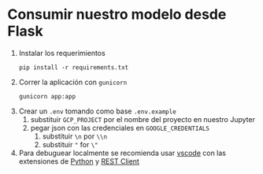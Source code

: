 # Consumir nuestro modelo desde Flask

1. Instalar los requerimientos
    ```
    pip install -r requirements.txt
    ```
2. Correr la aplicación con `gunicorn`
    ```
    gunicorn app:app
    ```
3. Crear un `.env` tomando como base `.env.example`
   1. substituir `GCP_PROJECT` por el nombre del proyecto en nuestro Jupyter
   2. pegar json con las credenciales en `GOOGLE_CREDENTIALS`
      1. substituir `\n` por `\\n` 
      2. substituir `"` for `\"`
4. Para debuguear localmente se recomienda usar [vscode](https://code.visualstudio.com/download) con las extensiones de [Python](vscode:extension/ms-python.python) y [REST Client](vscode:extension/humao.rest-client)
